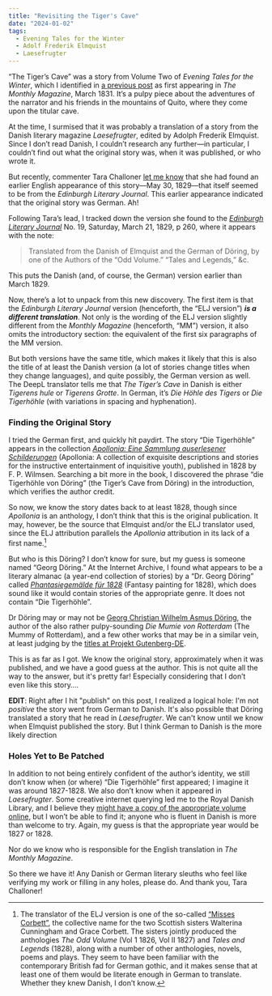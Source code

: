```yaml
---
title: "Revisiting the Tiger's Cave"
date: "2024-01-02"
tags: 
  - Evening Tales for the Winter
  - Adolf Frederik Elmquist
  - Laesefrugter
---
```


“The Tiger’s Cave” was a story from Volume Two of _Evening Tales for the Winter_, which I identified in [a previous post](/blog/2021-06-05-notes-on-the-tigers-cave/) as first appearing in _The Monthly Magazine_, March 1831. It’s a pulpy piece about the adventures of the narrator and his friends in the mountains of Quito, where they come upon the titular cave.

At the time, I surmised that it was probably a translation of a story from the Danish literary magazine _Laesefrugter_, edited by Adolph Frederik Elmquist. Since I don’t read Danish, I couldn’t research any further—in particular, I couldn’t find out what the original story was, when it was published, or who wrote it.

But recently, commenter Tara Challoner [let me know](https://darktalessleuth.wordpress.com/2021/06/04/notes-on-the-tigers-cave/comment-page-1/#comment-29) that she had found an earlier English appearance of this story—May 30, 1829—that itself seemed to be from the _Edinburgh Literary Journal_. This earlier appearance indicated that the original story was German. Ah!

<!--more-->

Following Tara’s lead, I tracked down the version she found to the [_Edinburgh Literary Journal_](https://archive.org/details/sim_edinburgh-literary-journal-or-weekly-register_1829-03-21_19/page/260/mode/2up?view=theater) No. 19, Saturday, March 21, 1829, p 260, where it appears with the note:

> Translated from the Danish of Elmquist and the German of Döring, by one of the Authors of the “Odd Volume.” “Tales and Legends,” &c.

This puts the Danish (and, of course, the German) version earlier than March 1829.

Now, there’s a lot to unpack from this new discovery. The first item is that the _Edinburgh Literary Journal_ version (henceforth, the “ELJ version”) **_is a different translation_**. Not only is the wording of the ELJ version slightly different from the _Monthly Magazine_ (henceforth, “MM”) version, it also omits the introductory section: the equivalent of the first six paragraphs of the MM version.

But both versions have the same title, which makes it likely that this is also the title of at least the Danish version (a lot of stories change titles when they change languages), and quite possibly, the German version as well. The DeepL translator tells me that _The Tiger’s Cave_ in Danish is either _Tigerens hule_ or _Tigerens Grotte_. In German, it’s _Die Höhle des Tigers_ or _Die Tigerhöhle_ (with variations in spacing and hyphenation).

### Finding the Original Story

I tried the German first, and quickly hit paydirt. The story “Die Tigerhöhle” appears in the collection [_Apollonia: Eine Sammlung auserlesener Schilderungen_](https://books.google.com/books?id=SxgR0G6Au9QC&pg=PA54&dq=%22Die+Tigerh%C3%B6hle%22+Quito&source=gbs_toc_r&cad=2#v=onepage&q=%22Die%20Tigerh%C3%B6hle%22%20Quito&f=false) (Apollonia: A collection of exquisite descriptions and stories for the instructive entertainment of inquisitive youth), published in 1828 by F. P. Wilmsen. Searching a bit more in the book, I discovered the phrase “die Tigerhöhle von Döring” (the Tiger’s Cave from Döring) in the introduction, which verifies the author credit.

So now, we know the story dates back to at least 1828, though since _Apollonia_ is an anthology, I don’t think that this is the original publication. It may, however, be the source that Elmquist and/or the ELJ translator used, since the ELJ attribution parallels the _Apollonia_ attribution in its lack of a first name.[^1]

But who is this Döring? I don’t know for sure, but my guess is someone named “Georg Döring.” At the Internet Archive, I found what appears to be a literary almanac (a year-end collection of stories) by a “Dr. Georg Döring” called [_Phantasiegemälde für 1828_](https://archive.org/details/phantasiegemlde00drgoog/page/n7/mode/2up) (Fantasy painting for 1828), which does sound like it would contain stories of the appropriate genre. It does not contain “Die Tigerhöhle”.

Dr Döring may or may not be [Georg Christian Wilhelm Asmus Döring](https://de.wikisource.org/wiki/ADB:D%C3%B6ring,_Georg_Christian_Wilhelm_Asmus), the author of the also rather pulpy-sounding _Die Mumie von Rotterdam_ (The Mummy of Rotterdam), and a few other works that may be in a similar vein, at least judging by the [titles at Projekt Gutenberg-DE](https://www-projekt--gutenberg-org.translate.goog/autoren/namen/doering.html?_x_tr_sl=auto&_x_tr_tl=en&_x_tr_hl=en-US&_x_tr_pto=wapp).

This is as far as I got. We know the original story, approximately when it was published, and we have a good guess at the author. This is not quite all the way to the answer, but it's pretty far! Especially considering that I don’t even like this story….

**EDIT**: Right after I hit "publish" on this post, I realized a logical hole: I'm not _positive_ the story went from German to Danish. It's also possible that Döring translated a story that he read in _Laesefrugter_. We can't know until we know when Elmquist published the story. But I think German to Danish is the more likely direction

### Holes Yet to Be Patched

In addition to not being entirely confident of the author’s identity, we still don’t know when (or where) “Die Tigerhöhle” first appeared; I imagine it was around 1827-1828. We also don’t know when it appeared in _Laesefrugter_. Some creative internet querying led me to the Royal Danish Library, and I believe they [might have a copy of the appropriate volume online](https://soeg.kb.dk/discovery/search?query=any,contains,L%C3%A6sefrugter%20Elmquist&tab=Everything&search_scope=MyInst_and_CI&vid=45KBDK_KGL:KGL&facet=tlevel,include,open_access&offset=0), but I won’t be able to find it; anyone who is fluent in Danish is more than welcome to try. Again, my guess is that the appropriate year would be 1827 or 1828.

Nor do we know who is responsible for the English translation in _The Monthly Magazine_.

So there we have it! Any Danish or German literary sleuths who feel like verifying my work or filling in any holes, please do. And thank you, Tara Challoner!


[^1]:  The translator of the ELJ version is one of the so-called [“Misses Corbett”](https://en.wikipedia.org/wiki/Misses_Corbett), the collective name for the two Scottish sisters Walterina Cunningham and Grace Corbett. The sisters jointly produced the anthologies _The Odd Volume_ (Vol 1 1826, Vol II 1827) and _Tales and Legends_ (1828), along with a number of other anthologies, novels, poems and plays. They seem to have been familiar with the contemporary British fad for German gothic, and it makes sense that at least one of them would be literate enough in German to translate. Whether they knew Danish, I don’t know.
